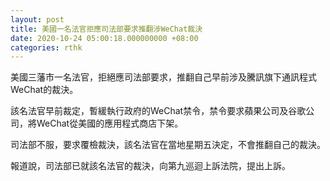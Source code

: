 ```yaml
---
layout: post
title: 美國一名法官拒應司法部要求推翻涉WeChat裁決
date: 2020-10-24 05:00:18.000000000 +08:00
categories: rthk
---
```


美國三藩市一名法官，拒絕應司法部要求，推翻自己早前涉及騰訊旗下通訊程式WeChat的裁決。

該名法官早前裁定，暫緩執行政府的WeChat禁令，禁令要求蘋果公司及谷歌公司，將WeChat從美國的應用程式商店下架。

司法部不服，要求覆檢裁決，該名法官在當地星期五決定，不會推翻自己的裁決。

報道說，司法部已就該名法官的裁決，向第九巡迴上訴法院，提出上訴。
